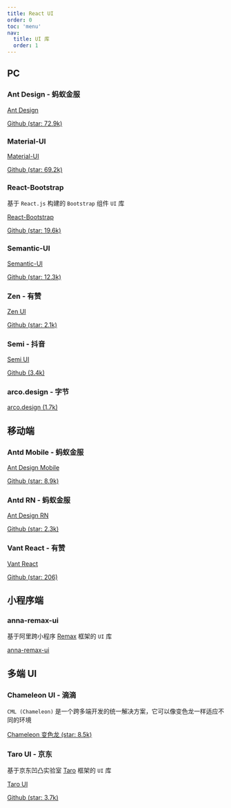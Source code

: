```yaml
---
title: React UI
order: 0
toc: 'menu'
nav:
  title: UI 库
  order: 1
---
```


## PC

### Ant Design - 蚂蚁金服

[Ant Design](https://ant.design)

[Github (star: 72.9k)](https://github.com/ant-design/ant-design/)

### Material-UI

[Material-UI](https://material-ui.com)

[Github (star: 69.2k)](https://github.com/mui-org/material-ui)

### React-Bootstrap

基于 `React.js` 构建的 `Bootstrap` 组件 `UI` 库

[React-Bootstrap](https://react-bootstrap.github.io/)

[Github (star: 19.6k)](https://github.com/react-bootstrap/react-bootstrap)

### Semantic-UI

[Semantic-UI](https://react.semantic-ui.com)

[Github (star: 12.3k)](https://github.com/Semantic-Org/Semantic-UI-React)

### Zen - 有赞

[Zen UI](https://youzan.github.io/zent/zh/guides/install)

[Github (star: 2.1k)](https://github.com/youzan/zent)

### Semi - 抖音

[Semi UI](https://semi.design)

[Github (3.4k)](https://github.com/DouyinFE/semi-design)

### arco.design - 字节

[arco.design (1.7k)](https://arco.design/)

## 移动端

### Antd Mobile - 蚂蚁金服

[Ant Design Mobile](https://mobile.ant.design)

[Github (star: 8.9k)](https://github.com/ant-design/ant-design-mobile/)

### Antd RN - 蚂蚁金服

[Ant Design RN](https://rn.mobile.ant.design)

[Github (star: 2.3k)](https://github.com/ant-design/ant-design-mobile-rn/)

### Vant React - 有赞

[Vant React](https://github.com/mxdi9i7/vant-react)

[Github (star: 206)](https://github.com/mxdi9i7/vant-react)

## 小程序端

### anna-remax-ui

基于阿里跨小程序 [Remax](https://remaxjs.org/) 框架的 `UI` 库

[anna-remax-ui](https://github.com/wlfcss/anna-remax-ui)

## 多端 UI

### Chameleon UI - 滴滴

`CML (Chameleon)` 是一个跨多端开发的统一解决方案，它可以像变色龙一样适应不同的环境

[Chameleon 变色龙 (star: 8.5k)](https://cml.js.org/)

### Taro UI - 京东

基于京东凹凸实验室 [Taro](https://taro.aotu.io/) 框架的 `UI` 库

[Taro UI](https://taro-ui.aotu.io/#/)

[Github (star: 3.7k)](https://github.com/NervJS/taro-ui)
